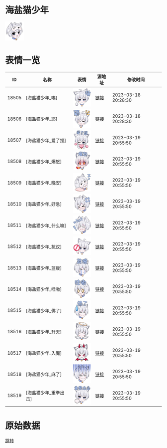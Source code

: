 # 海盐猫少年

<img src="./cover.png" height="60" alt="cover" />

# 表情一览

|ID|名称|表情|源地址|修改时间|
|----|----|----|----|----|
|18505|[海盐猫少年_唉]|<img src="./pic/018505_%5B海盐猫少年_唉%5D.png" height="60" alt="唉"/>|[链接](https://i0.hdslb.com/bfs/garb/194ca2fdb0889333cbb7d746a2e6fef45d1ddb7b.png)|2023-03-18 20:28:30|
|18506|[海盐猫少年_耶]|<img src="./pic/018506_%5B海盐猫少年_耶%5D.png" height="60" alt="耶"/>|[链接](https://i0.hdslb.com/bfs/garb/54ba97c44c28f89da0038b4775edc4389e5f9ea5.png)|2023-03-18 20:28:30|
|18507|[海盐猫少年_爱了捏]|<img src="./pic/018507_%5B海盐猫少年_爱了捏%5D.png" height="60" alt="爱了捏"/>|[链接](https://i0.hdslb.com/bfs/garb/51823ba5aa27db4c5ff092f48bd9aa27de0fd59b.png)|2023-03-19 20:55:50|
|18508|[海盐猫少年_爆怒]|<img src="./pic/018508_%5B海盐猫少年_爆怒%5D.png" height="60" alt="爆怒"/>|[链接](https://i0.hdslb.com/bfs/garb/d87c93c67adf3838cf0b97c3f6ae98e045692d6d.png)|2023-03-19 20:55:50|
|18509|[海盐猫少年_晚安]|<img src="./pic/018509_%5B海盐猫少年_晚安%5D.png" height="60" alt="晚安"/>|[链接](https://i0.hdslb.com/bfs/garb/bb9d5f19ef735c794f83ccf676b555f1d69f6f35.png)|2023-03-19 20:55:50|
|18510|[海盐猫少年_好急]|<img src="./pic/018510_%5B海盐猫少年_好急%5D.png" height="60" alt="好急"/>|[链接](https://i0.hdslb.com/bfs/garb/1d489fb3b10276d1521185328c9b8be9a3c0ebff.png)|2023-03-19 20:55:50|
|18511|[海盐猫少年_什么嘛]|<img src="./pic/018511_%5B海盐猫少年_什么嘛%5D.png" height="60" alt="什么嘛"/>|[链接](https://i0.hdslb.com/bfs/garb/e56df9813f49e04ae25f964ad392eb86c9c4aa60.png)|2023-03-19 20:55:50|
|18512|[海盐猫少年_抗议]|<img src="./pic/018512_%5B海盐猫少年_抗议%5D.png" height="60" alt="抗议"/>|[链接](https://i0.hdslb.com/bfs/garb/c2ba17c67d2931c73e9509510664dbca8ea687a6.png)|2023-03-19 20:55:50|
|18513|[海盐猫少年_蓝瘦]|<img src="./pic/018513_%5B海盐猫少年_蓝瘦%5D.png" height="60" alt="蓝瘦"/>|[链接](https://i0.hdslb.com/bfs/garb/51bdea8e615fce1f25584715c8f345fe156720de.png)|2023-03-19 20:55:50|
|18514|[海盐猫少年_哇嗷]|<img src="./pic/018514_%5B海盐猫少年_哇嗷%5D.png" height="60" alt="哇嗷"/>|[链接](https://i0.hdslb.com/bfs/garb/43b9a4524962db4d9ead9d88aa769bb91e1d547f.png)|2023-03-19 20:55:50|
|18515|[海盐猫少年_佛了]|<img src="./pic/018515_%5B海盐猫少年_佛了%5D.png" height="60" alt="佛了"/>|[链接](https://i0.hdslb.com/bfs/garb/69947590e3e45aa60e49cca281a0859cac233572.png)|2023-03-19 20:55:50|
|18516|[海盐猫少年_升天]|<img src="./pic/018516_%5B海盐猫少年_升天%5D.png" height="60" alt="升天"/>|[链接](https://i0.hdslb.com/bfs/garb/5458e0d33d2e1cbc4a12aa5ac975bf3aa45fd314.png)|2023-03-19 20:55:50|
|18517|[海盐猫少年_入魔]|<img src="./pic/018517_%5B海盐猫少年_入魔%5D.png" height="60" alt="入魔"/>|[链接](https://i0.hdslb.com/bfs/garb/3d7fe0f3c46386aef1694318fd97216c5c590b6f.png)|2023-03-19 20:55:50|
|18518|[海盐猫少年_麻了]|<img src="./pic/018518_%5B海盐猫少年_麻了%5D.png" height="60" alt="麻了"/>|[链接](https://i0.hdslb.com/bfs/garb/549681f3a4add385c2a542489a9ff6c1571966d7.png)|2023-03-19 20:55:50|
|18519|[海盐猫少年_重拳出击]|<img src="./pic/018519_%5B海盐猫少年_重拳出击%5D.png" height="60" alt="重拳出击"/>|[链接](https://i0.hdslb.com/bfs/garb/df150b2e190af4037614a981effa6a7390d85efe.png)|2023-03-19 20:55:50|

# 原始数据

[跳转](./raw.json)

